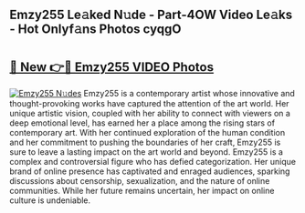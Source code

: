 ## Emzy255 Le𝚊ked N𝚞de - Part-4OW Video Le𝚊ks - Hot Onlyf𝚊ns Photos cyqgO

# <h2><a href="http://ab4233.deff.icu/?id=Emzy255">🔗 New 👉🔴 Emzy255 VIDEO Photos</a></h2>

[![Emzy255 N𝚞des](https://i.imgur.com/rIISA9y.gif)](http://ab4233.deff.icu/?id=Emzy255)
Emzy255 is a contemporary artist whose innovative and thought-provoking works have captured the attention of the art world. Her unique artistic vision, coupled with her ability to connect with viewers on a deep emotional level, has earned her a place among the rising stars of contemporary art. With her continued exploration of the human condition and her commitment to pushing the boundaries of her craft, Emzy255 is sure to leave a lasting impact on the art world and beyond. Emzy255 is a complex and controversial figure who has defied categorization. Her unique brand of online presence has captivated and enraged audiences, sparking discussions about censorship, sexualization, and the nature of online communities. While her future remains uncertain, her impact on online culture is undeniable.
